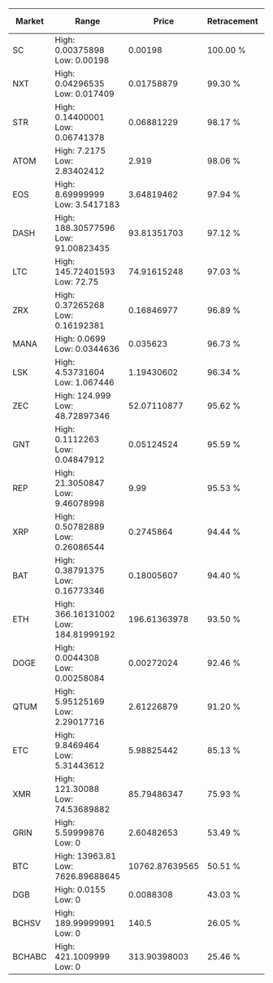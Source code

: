 | Market | Range | Price| Retracement | Doubles to 50% |
| --- | --- | --- | --- | --- |
| SC | High: 0.00375898<br />Low: 0.00198 | 0.00198 | 100.00 % | 1.45 |
| NXT | High: 0.04296535<br />Low: 0.017409 | 0.01758879 | 99.30 % | 1.72 |
| STR | High: 0.14400001<br />Low: 0.06741378 | 0.06881229 | 98.17 % | 1.54 |
| ATOM | High: 7.2175<br />Low: 2.83402412 | 2.919 | 98.06 % | 1.72 |
| EOS | High: 8.69999999<br />Low: 3.5417183 | 3.64819462 | 97.94 % | 1.68 |
| DASH | High: 188.30577596<br />Low: 91.00823435 | 93.81351703 | 97.12 % | 1.49 |
| LTC | High: 145.72401593<br />Low: 72.75 | 74.91615248 | 97.03 % | 1.46 |
| ZRX | High: 0.37265268<br />Low: 0.16192381 | 0.16846977 | 96.89 % | 1.59 |
| MANA | High: 0.0699<br />Low: 0.0344636 | 0.035623 | 96.73 % | 1.46 |
| LSK | High: 4.53731604<br />Low: 1.067446 | 1.19430602 | 96.34 % | 2.35 |
| ZEC | High: 124.999<br />Low: 48.72897346 | 52.07110877 | 95.62 % | 1.67 |
| GNT | High: 0.1112263<br />Low: 0.04847912 | 0.05124524 | 95.59 % | 1.56 |
| REP | High: 21.3050847<br />Low: 9.46078998 | 9.99 | 95.53 % | 1.54 |
| XRP | High: 0.50782889<br />Low: 0.26086544 | 0.2745864 | 94.44 % | 1.40 |
| BAT | High: 0.38791375<br />Low: 0.16773346 | 0.18005607 | 94.40 % | 1.54 |
| ETH | High: 366.16131002<br />Low: 184.81999192 | 196.61363978 | 93.50 % | 1.40 |
| DOGE | High: 0.0044308<br />Low: 0.00258084 | 0.00272024 | 92.46 % | 1.29 |
| QTUM | High: 5.95125169<br />Low: 2.29017716 | 2.61226879 | 91.20 % | 1.58 |
| ETC | High: 9.8469464<br />Low: 5.31443612 | 5.98825442 | 85.13 % | 1.27 |
| XMR | High: 121.30088<br />Low: 74.53689882 | 85.79486347 | 75.93 % | 1.14 |
| GRIN | High: 5.59999876<br />Low: 0 | 2.60482653 | 53.49 % | 1.07 |
| BTC | High: 13963.81<br />Low: 7626.89688645 | 10762.87639565 | 50.51 % | 1.00 |
| DGB | High: 0.0155<br />Low: 0 | 0.0088308 | 43.03 % | 0.00 |
| BCHSV | High: 189.99999991<br />Low: 0 | 140.5 | 26.05 % | 0.00 |
| BCHABC | High: 421.1009999<br />Low: 0 | 313.90398003 | 25.46 % | 0.00 |
